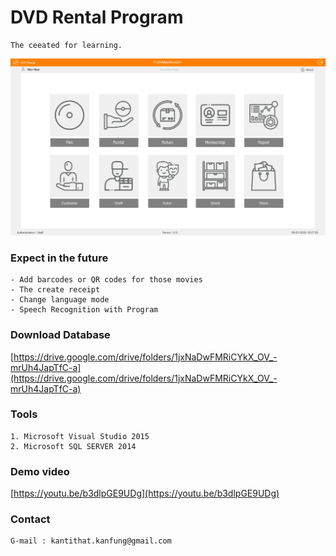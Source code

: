 # DVD Rental Program
	The ceeated for learning.

![title](PictureApp/main_page.png)

### Expect in the future
	- Add barcodes or QR codes for those movies
	- The create receipt
	- Change language mode
	- Speech Recognition with Program

### Download Database
[https://drive.google.com/drive/folders/1jxNaDwFMRiCYkX_OV_-mrUh4JapTfC-a](https://drive.google.com/drive/folders/1jxNaDwFMRiCYkX_OV_-mrUh4JapTfC-a)
	
### Tools
	1. Microsoft Visual Studio 2015
	2. Microsoft SQL SERVER 2014
	
### Demo video
[https://youtu.be/b3dlpGE9UDg](https://youtu.be/b3dlpGE9UDg)

### Contact
	G-mail : kantithat.kanfung@gmail.com
